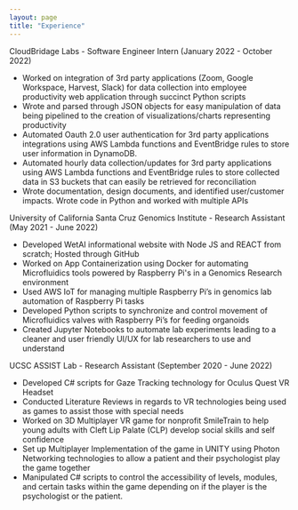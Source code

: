 ```yaml
---
layout: page
title: "Experience"
---
```


CloudBridage Labs - Software Engineer Intern (January 2022 - October 2022)
- Worked on integration of 3rd party applications (Zoom, Google Workspace, Harvest, Slack) for data collection into employee productivity web application through succinct Python scripts
- Wrote and parsed through JSON objects for easy manipulation of data being pipelined to the creation of visualizations/charts representing productivity
- Automated Oauth 2.0 user authentication for 3rd party applications integrations using AWS Lambda functions and EventBridge rules to store user information in DynamoDB.
- Automated hourly data collection/updates for 3rd party applications using AWS Lambda functions and EventBridge rules to store collected data in S3 buckets that can easily be retrieved for reconciliation 
- Wrote documentation, design documents, and identified user/customer impacts. Wrote code in Python and worked with multiple APIs

University of California Santa Cruz Genomics Institute - Research Assistant (May 2021 - June 2022)
- Developed WetAI informational website with Node JS and REACT from scratch; Hosted through GitHub
- Worked on App Containerization using Docker for automating Microfluidics tools powered by Raspberry Pi's in a Genomics Research environment
- Used AWS IoT for managing multiple Raspberry Pi’s in genomics lab automation of Raspberry Pi tasks
- Developed Python scripts to synchronize and control movement of Microfluidics valves with Raspberry Pi’s for feeding organoids
- Created Jupyter Notebooks to automate lab experiments leading to a cleaner and user friendly UI/UX for lab researchers to use and understand

UCSC ASSIST Lab - Research Assistant (September 2020 - June 2022)
- Developed C# scripts for Gaze Tracking technology for Oculus Quest VR Headset
- Conducted Literature Reviews in regards to VR technologies being used as games to assist those with special needs
- Worked on 3D Multiplayer VR game for nonprofit SmileTrain to help young adults with Cleft Lip Palate (CLP) develop social skills and self confidence
- Set up Multiplayer Implementation of the game in UNITY using Photon Networking technologies to allow a patient and their psychologist play the game together
- Manipulated C# scripts to control the accessibility of levels, modules, and certain tasks within the game depending on if the player is the psychologist or the patient.

